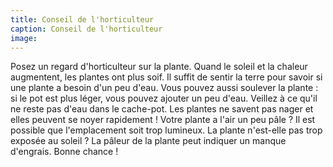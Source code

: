 ```yaml
---
title: Conseil de l'horticulteur
caption: Conseil de l'horticulteur
image:
---
```


Posez un regard d'horticulteur sur la plante. Quand le soleil et la chaleur augmentent, les plantes ont plus soif. Il suffit de sentir la terre pour savoir si une plante a besoin d'un peu d'eau. Vous pouvez aussi soulever la plante : si le pot est plus léger, vous pouvez ajouter un peu d'eau. Veillez à ce qu'il ne reste pas d'eau dans le cache-pot. Les plantes ne savent pas nager et elles peuvent se noyer rapidement ! Votre plante a l'air un peu pâle ? Il est possible que l'emplacement soit trop lumineux. La plante n'est-elle pas trop exposée au soleil ? La pâleur de la plante peut indiquer un manque d'engrais. Bonne chance !